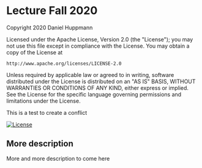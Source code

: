 # Lecture Fall 2020

Copyright 2020 Daniel Huppmann

Licensed under the Apache License, Version 2.0 (the "License");
you may not use this file except in compliance with the License.
You may obtain a copy of the License at

    http://www.apache.org/licenses/LICENSE-2.0

Unless required by applicable law or agreed to in writing, software
distributed under the License is distributed on an "AS IS" BASIS,
WITHOUT WARRANTIES OR CONDITIONS OF ANY KIND, either express or implied.
See the License for the specific language governing permissions and
limitations under the License.

This is a test to create a conflict

[![License](https://img.shields.io/badge/License-Apache%202.0-blue.svg)](https://opensource.org/licenses/Apache-2.0)

## More description
More and more description to come here
